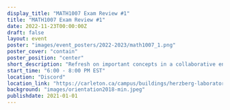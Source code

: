 ```yaml
---
display_title: "MATH1007 Exam Review #1"
title: "MATH1007 Exam Review #1"
date: 2022-11-23T00:00:00Z
draft: false
layout: event
poster: "images/event_posters/2022-2023/math1007_1.png"
poster_cover: "contain"
poster_position: "center"
short_description: "Refresh on important concepts in a collaborative environment!"
start_time: "6:00 - 8:00 PM EST"
location: "Discord"
location_link: "https://carleton.ca/campus/buildings/herzberg-laboratories/"
background: "images/orientation2018-min.jpeg"
publishdate: 2021-01-01
---
```

